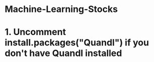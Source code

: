 # Machine-Learning-Stocks
# 1. Uncomment install.packages("Quandl") if you don't have Quandl installed